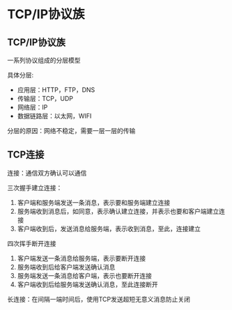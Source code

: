 # TCP/IP协议族

## TCP/IP协议族

一系列协议组成的分层模型

具体分层:

- 应用层：HTTP，FTP，DNS
- 传输层：TCP，UDP
- 网络层：IP
- 数据链路层：以太网，WIFI

分层的原因：网络不稳定，需要一层一层的传输

## TCP连接

连接：通信双方确认可以通信

三次握手建立连接：

1. 客户端和服务端发送一条消息，表示要和服务端建立连接
2. 服务端收到消息后，如同意，表示确认建立连接，并表示也要和客户端建立连接
3. 客户端收到后，发送消息给服务端，表示收到消息，至此，连接建立

四次挥手断开连接

1. 客户端发送一条消息给服务端，表示要断开连接
2. 服务端收到后给客户端发送确认消息
3. 服务端发送一条消息给客户端，表示也要断开连接
4. 客户端收到后给服务端发送确认消息，至此连接断开

长连接：在间隔一端时间后，使用TCP发送超短无意义消息防止关闭